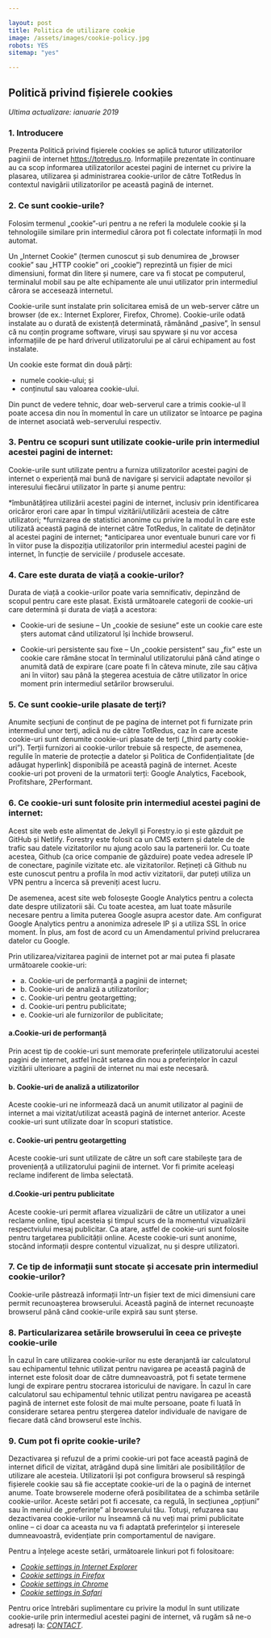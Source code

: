 ```yaml
---

layout: post
title: Politica de utilizare cookie
image: /assets/images/cookie-policy.jpg
robots: YES
sitemap: "yes"

---
```


## Politică privind fișierele cookies

*Ultima actualizare: ianuarie 2019*

### **1. Introducere**

Prezenta Politică privind fișierele cookies se aplică tuturor utilizatorilor paginii de internet https://totredus.ro. Informațiile prezentate în continuare au ca scop informarea utilizatorilor acestei pagini de internet cu privire la plasarea, utilizarea și administrarea cookie-urilor de către TotRedus în contextul navigării utilizatorilor pe această pagină de internet.

### **2. Ce sunt cookie-urile?**

Folosim termenul „cookie”-uri pentru a ne referi la modulele cookie și la tehnologiile similare prin intermediul cărora pot fi colectate informații în mod automat.

Un „Internet Cookie” (termen cunoscut și sub denumirea de „browser cookie” sau „HTTP cookie” ori „cookie”) reprezintă un fișier de mici dimensiuni, format din litere și numere, care va fi stocat pe computerul, terminalul mobil sau pe alte echipamente ale unui utilizator prin intermediul cărora se accesează internetul.

Cookie-urile sunt instalate prin solicitarea emisă de un web-server către un browser (de ex.: Internet Explorer, Firefox, Chrome). Cookie-urile odată instalate au o durată de existență determinată, rămânând „pasive”, în sensul că nu conțin programe software, viruși sau spyware și nu vor accesa informațiile de pe hard driverul utilizatorului pe al cărui echipament au fost instalate.

Un cookie este format din două părți:
* numele cookie-ului; și
* conținutul sau valoarea cookie-ului.
	 
Din punct de vedere tehnic, doar web-serverul care a trimis cookie-ul îl poate accesa din nou în momentul în care un utilizator se întoarce pe pagina de internet asociată web-serverului respectiv.

### **3. Pentru ce scopuri sunt utilizate cookie-urile prin intermediul acestei pagini de internet:**

Cookie-urile sunt utilizate pentru a furniza utilizatorilor acestei pagini de internet o experiență mai bună de navigare și servicii adaptate nevoilor și interesului fiecărui utilizator în parte și anume pentru:

*îmbunătățirea utilizării acestei pagini de internet, inclusiv prin identificarea oricăror erori care apar în timpul vizitării/utilizării acesteia de către utilizatori;
*furnizarea de statistici anonime cu privire la modul în care este utilizată această pagină de internet către TotRedus, în calitate de deținător al acestei pagini de internet;
*anticiparea unor eventuale bunuri care vor fi în viitor puse la dispoziția utilizatorilor prin intermediul acestei pagini de internet, în funcție de serviciile / produsele accesate.

### **4. Care este durata de viață a cookie-urilor?**
Durata de viață a cookie-urilor poate varia semnificativ, depinzând de scopul pentru care este plasat. Există următoarele categorii de cookie-uri care determină și durata de viață a acestora:

* Cookie-uri de sesiune – Un „cookie de sesiune” este un cookie care este șters automat când utilizatorul își închide browserul.

* Cookie-uri persistente sau fixe – Un „cookie persistent” sau „fix” este un cookie care rămâne stocat în terminalul utilizatorului până când atinge o anumită dată de expirare (care poate fi în câteva minute, zile sau câțiva ani în viitor) sau până la ștegerea acestuia de către utilizator în orice moment prin intermediul setărilor browserului.

### **5. Ce sunt cookie-urile plasate de terți?** 

Anumite secțiuni de conținut de pe pagina de internet pot fi furnizate prin intermediul unor terți, adică nu de către TotRedus, caz în care aceste cookie-uri sunt denumite cookie-uri plasate de terți („third party cookie-uri”).
Terții furnizori ai cookie-urilor trebuie să respecte, de asemenea, regulile în materie de protecție a datelor și Politica de Confidențialitate [de adăugat hyperlink] disponibilă pe această pagină de internet.
Aceste cookie-uri pot proveni de la urmatorii terți: Google Analytics, Facebook, Profitshare, 2Performant.

### **6. Ce cookie-uri sunt folosite prin intermediul acestei pagini de internet:**

Acest site web este alimentat de Jekyll și Forestry.io și este găzduit pe GitHub și Netlify. Forestry este folosit ca un CMS extern și datele de de trafic sau datele vizitatorilor nu ajung acolo sau la partenerii lor. Cu toate acestea, Github (ca orice companie de găzduire) poate vedea adresele IP de conectare, paginile vizitate etc. ale vizitatorilor. Rețineți că Github nu este cunoscut pentru a profila în mod activ vizitatorii, dar puteți utiliza un VPN pentru a încerca să preveniți acest lucru.

De asemenea, acest site web folosește Google Analytics pentru a colecta date despre utilizatorii săi. Cu toate acestea, am luat toate măsurile necesare pentru a limita puterea Google asupra acestor date. Am configurat Google Analytics pentru a anonimiza adresele IP și a utiliza SSL în orice moment. În plus, am fost de acord cu un Amendamentul privind prelucrarea datelor cu Google. 

Prin utilizarea/vizitarea paginii de internet pot ar mai putea fi plasate următoarele cookie-uri:

* a. Cookie-uri de performanță a paginii de internet;
* b. Cookie-uri de analiză a utilizatorilor;
* c. Cookie-uri pentru geotargetting;
* d. Cookie-uri pentru publicitate;
* e. Cookie-uri ale furnizorilor de publicitate;

#### a.Cookie-uri de performanță

Prin acest tip de cookie-uri sunt memorate preferințele utilizatorului acestei pagini de internet, astfel încât setarea din nou a preferințelor în cazul vizitării ulterioare a paginii de internet nu mai este necesară.

#### b. Cookie-uri de analiză a utilizatorilor

Aceste cookie-uri ne informează dacă un anumit utilizator al paginii de internet a mai vizitat/utilizat această pagină de internet anterior. Aceste cookie-uri sunt utilizate doar în scopuri statistice.

#### c. Cookie-uri pentru geotargetting

Aceste cookie-uri sunt utilizate de către un soft care stabilește țara de proveniență a utilizatorului paginii de internet. Vor fi primite aceleași reclame indiferent de limba selectată.

#### d.Cookie-uri pentru publicitate

Aceste cookie-uri permit aflarea vizualizării de către un utilizator a unei reclame online, tipul acesteia și timpul scurs de la momentul vizualizării respectviului mesaj publicitar. Ca atare, astfel de cookie-uri sunt folosite pentru targetarea publicității online. Aceste cookie-uri sunt anonime, stocând informații despre contentul vizualizat, nu și despre utilizatori.

### **7. Ce tip de informații sunt stocate și accesate prin intermediul cookie-urilor?**

Cookie-urile păstrează informații într-un fișier text de mici dimensiuni care permit recunoașterea browserului. Această pagină de internet recunoaște browserul până când cookie-urile expiră sau sunt șterse.

### **8. Particularizarea setările browserului în ceea ce privește cookie-urile**

În cazul în care utilizarea cookie-urilor nu este deranjantă iar calculatorul sau echipamentul tehnic utilizat pentru navigarea pe această pagină de internet este folosit doar de către dumneavoastră, pot fi setate termene lungi de expirare pentru stocrarea istoricului de navigare.
În cazul în care calculatorul sau echipamentul tehnic utilizat pentru navigarea pe această pagină de internet este folosit de mai multe persoane, poate fi luată în considerare setarea pentru ștergerea datelor individuale de navigare de fiecare dată când browserul este închis.

### **9. Cum pot fi oprite cookie-urile?**

Dezactivarea și refuzul de a primi cookie-uri pot face această pagină de internet dificil de vizitat, atrăgând după sine limitări ale posibilităților de utilizare ale acesteia.
Utilizatorii își pot configura browserul să respingă fișierele cookie sau să fie acceptate cookie-uri de la o pagină de internet anume.
Toate browserele moderne oferă posibilitatea de a schimba setările cookie-urilor. Aceste setări pot fi accesate, ca regulă, în secțiunea „opțiuni” sau în meniul de „preferințe” al browserului tău.
Totuși, refuzarea sau dezactivarea cookie-urilor nu înseamnă că nu veți mai primi publicitate online – ci doar ca aceasta nu va fi adaptată preferințelor și interesele dumneavoastră, evidențiate prin comportamentul de navigare.

Pentru a înțelege aceste setări, următoarele linkuri pot fi folositoare:

* *[Cookie settings in Internet Explorer](https://support.microsoft.com/en-us/help/17442/windows-internet-explorer-delete-manage-cookies)*
* *[Cookie settings in Firefox](https://support.mozilla.org/en-US/kb/enable-and-disable-cookies-website-preferences)*
* *[Cookie settings in Chrome](https://support.google.com/chrome/answer/95647)*
* *[Cookie settings in Safari](https://support.apple.com/en-gb/guide/safari/manage-cookies-and-website-data-sfri11471/mac)*

Pentru orice întrebări suplimentare cu privire la modul în sunt utilizate cookie-urile prin intermediul acestei pagini de internet, vă rugăm să ne-o adresați la: *[CONTACT](https://contact.html)*.